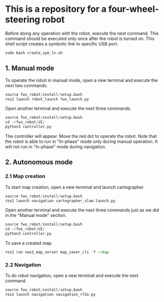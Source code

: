 # This is a repository for a four-wheel-steering robot

Before doing any operation with the robot, execute the next command. This command should be executed only once after the robot is turned on.
This shell script creates a symbolic link to specific USB port.

```python
sudo bash create_sym_ln.sh
```

## 1. Manual mode

To operate the robot in manual mode, open a new terminal and execute the next two commands.

```python
source fws_robot/install/setup.bash
ros2 launch robot_launch fws_launch.py
```

Open another terminal and execute the next three commands.

```python
source fws_robot/install/setup.bash
cd ~/fws_robot/UI/
python3 controller.py
```

The controller will appear. Move the red dot to operate the robot. Note that the robot is able to run in "In-phase" mode only during manual operation. It will not run in "In-phase" mode during navigation.

## 2. Autonomous mode

### 2.1 Map creation

To start map creation, open a new terminal and launch cartographer.

```python
source fws_robot/install/setup.bash
ros2 launch navigation cartographer_slam.launch.py
```

Open another terminal and execute the next three commands just as we did in the "Manual mode" section.

```python
source fws_robot/install/setup.bash
cd ~/fws_robot/UI/
python3 controller.py
```

To save a created map.

```python
ros2 run nav2_map_server map_saver_cli -f ~/map
```

### 2.2 Navigation

To do robot navigation, open a new terminal and execute the next command.

```python
source fws_robot/install/setup.bash
ros2 launch navigation navigation_rf2o.py
```
